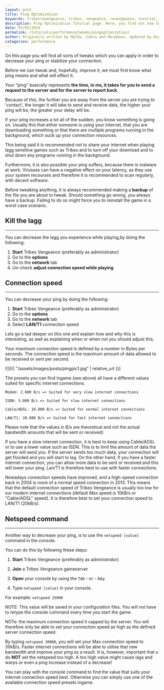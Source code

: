 ```yaml
---
layout: post
title: Ping Optimization
keywords: tribesrevengeance, tribes, vengeance, revengeance, tutorial, guide, ping, optimization, improve, latency, network, speed, netspeed,
description: Ping Optimization Tutorial page. Here, you find out how to improve your ingame ping!
date: 02/03/2014
permalink: /tutorials/performancetweaks/pingoptimization/
author: Originally written by MalOx, Cobra and Morpheus. Updated by HighDive.
categories: performance
---
```


On this page you will find all sorts of tweaks which you can apply in order to decrease your ping or stabilize your connection.

  

Before we can tweak and, hopefully, improve it, we must first know what ping means and what will effect it.

  

Your "ping" basically represents **the time, in ms, it takes for you to send a request to the server and for the server to report back**.

Because of this, the further you are away from the server you are trying to 'contact', the longer it will take to send and receive data, the higher your ping will be, the greater your delay will be.

  

If your ping increases a lot all of the sudden, you know something is going on. Usually this that either someone is using your internet, that you are downloading something or that there are multiple programs running in the background, which suck up your connection resources.

This being said it is recommended not to share your internet when playing lagg sensitive games such as Tribes and to turn off your download and to shut down any programs running in the background.

Furthermore, it is also possible your ping suffers, because there is malware at work. Virusses can have a negative effect on your latency, as they use your system recourses and therefore it is recommended to scan regularly, with decent software.

Before tweaking anything, it is always recommended making a **backup** of the file you are about to tweak. Should something go wrong, you always have a backup. Failing to do so might force you to reinstall the game in a worst case scenario.

  

## Kill the lagg

* * *

You can decrease the lagg you experience while playing,by doing the following:

1. **Start** Tribes Vengeance (preferably as administrator)
2. Go to the **options**
3. Go to the **network** tab
4. Un-check **adjust connection speed while playing**
  

## Connection speed

* * *

You can decrease your ping by doing the following:

1. **Start** Tribes Vengeance (preferably as administrator)
2. Go to the **options**
3. Go to the **network** tab
4. Select **LAN/T1** connection speed
  

Lets go a tad deeper on this one and explain how and why this is interesting, as well as explaining when or when not you should adjust this.

  

Your maximum connection speed is defined by a number in Bytes per seconds. The connection speed is the maximum amount of data allowed to be received or sent per second.

![]({{ "/assets/images/posts/pingpic1.jpg" | relative_url }})

The presets you can find ingame (see above) all have a different values suited for specific internet connections.

  
```
Modem: 2.600 B/s => Suited for very slow internet connections

ISDN: 5.000 B/s => Suited for slow internet connections

Cable/ADSL: 10.000 B/s => Suited for normal internet connections

LAN/T1: 20.000 B/s => Suited for fast internet connections
```

  

Please note that the values in B/s are theoretical and not the actual bandwidth amounts that will be sent or received)

  

If you have a slow internet connection, it is best to keep using Cable/ADSL or to use a lower value such as ISDN. This is to limit the amount of data the server will send you. If the server sends too much data, your connection will get flooded and you will start to lag. On the other hand, if you have a faster internet connection, you can allow more data to be sent or received and this will lower your ping. Lan/T1 is therefore best to use with faster connections.

  

Nowadays connection speeds have improved, and a high-speed connection back in 2004 is more of a normal speed connection in 2013. This means that the default connection speed of Tribes Vengeance is usually too low for our modern internet connections (default Max speed is 10kB/s or "Cable/ADSL" speed). It is therefore best to set your connection speed to LAN/T1 (20kB/s).

  

## Netspeed command

* * *

Another way to decrease your ping, is to use the `netspeed [value]` command in the console.

You can do this by following these steps:

1. **Start** Tribes Vengeance (preferably as administrator)
2. **Join** a Tribes Vengeance gameserver 
3. **Open** your console by using the `TAB` - or `~` key.

4. Type `netspeed [value]` in your console.

For example: `netspeed 25000`

NOTE: This value will be saved in your configuration files. You will not have to retype the console command every time you start the game.

NOTe: the maximum connection speed it capped by the server. You will therefore only be able to set your connection speed as high as the defined server connection speed.

  

By typing `netspeed 30000`, you will set your Max connection speed to 30kB/s. Faster internet connections will be able to utilise that new bandwidth and improve your ping as a result. It is, however, important that u do **NOT** set the netspeed too high. A too high value might cause lags and warps or even a ping increase instead of a decrease!

  

You can play with the console command to find the value that suits your internet connection speed best. Otherwise you can simply use one of the available connection speed presets ingame.
